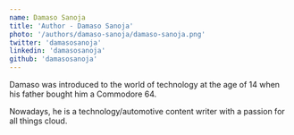 ```yaml
---
name: Damaso Sanoja
title: 'Author - Damaso Sanoja'
photo: '/authors/damaso-sanoja/damaso-sanoja.png'
twitter: 'damasosanoja'
linkedin: 'damasosanoja'
github: 'damasosanoja'
---
```


Damaso was introduced to the world of technology at the age of 14 when his father bought him a Commodore 64.

Nowadays, he is a technology/automotive content writer with a passion for all things cloud.

